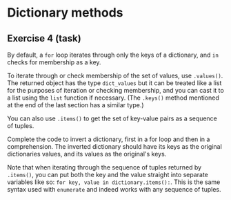 # Dictionary methods

## Exercise 4 (task)

By default, a `for` loop iterates through only the keys of a dictionary, and `in` checks for membership as a key.

To iterate through or check membership of the set of values, use `.values()`. The returned object has the type
`dict_values` but it can be treated like a list for the purposes of iteration or checking membership, and you can cast
it to a list using the `list` function if necessary. (The `.keys()` method mentioned at the end of the last section has
a similar type.)

You can also use `.items()` to get the set of key-value pairs as a sequence of tuples.

Complete the code to invert a dictionary, first in a for loop and then in a comprehension. The inverted dictionary
should have its keys as the original dictionaries values, and its values as the original's keys.

Note that when iterating through the sequence of tuples returned by `.items()`, you can put both the key and the value
straight into separate variables like so: `for key, value in dictionary.items():`. This is the same syntax used with
`enumerate` and indeed works with any sequence of tuples.
